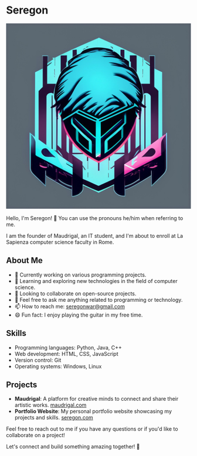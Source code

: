# Seregon

![Profile Banner](banner.jpg)

Hello, I'm Seregon! 👋
You can use the pronouns he/him when referring to me.

I am the founder of Maudrigal, an IT student, and I'm about to enroll at La Sapienza computer science faculty in Rome.

## About Me

- 🔭 Currently working on various programming projects.
- 🌱 Learning and exploring new technologies in the field of computer science.
- 👯 Looking to collaborate on open-source projects.
- 💬 Feel free to ask me anything related to programming or technology.
- 📫 How to reach me: [seregonwar@gmail.com](mailto:seregonwar@gmail.com)
- 😄 Fun fact: I enjoy playing the guitar in my free time.

## Skills

- Programming languages: Python, Java, C++
- Web development: HTML, CSS, JavaScript
- Version control: Git
- Operating systems: Windows, Linux

## Projects

- **Maudrigal**: A platform for creative minds to connect and share their artistic works. [maudrigal.com](https://www.maudrigal.com)
- **Portfolio Website**: My personal portfolio website showcasing my projects and skills. [seregon.com](https://www.seregon.com)

Feel free to reach out to me if you have any questions or if you'd like to collaborate on a project!

Let's connect and build something amazing together! 🚀
